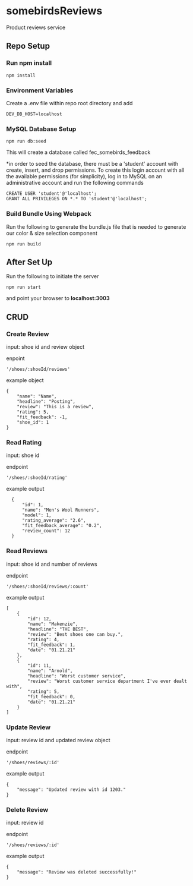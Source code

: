 # somebirdsReviews
Product reviews service

## Repo Setup
### Run npm install
```
npm install
```
### Environment Variables
Create a .env file within repo root directory and add
```
DEV_DB_HOST=localhost
```
### MySQL Database Setup
```
npm run db:seed
```
This will create a database called fec_somebirds_feedback

*in order to seed the database, there must be a 'student' account with create, insert, and drop permissions.
To create this login account with all the available permissions (for simplicity), log in to MySQL on an administrative account and run the following commands
```
CREATE USER 'student'@'localhost';
GRANT ALL PRIVILEGES ON *.* TO 'student'@'localhost';
```

### Build Bundle Using Webpack
Run the following to generate the bundle.js file that is needed to generate our color & size selection component
```
npm run build
```

## After Set Up
Run the following to initiate the server
```
npm run start
```
and point your browser to **localhost:3003**

## CRUD

### Create Review
input: shoe id and review object

enpoint
```
'/shoes/:shoeId/reviews'
```
example object
```
{
    "name": "Name",
    "headline": "Posting",
    "review": "This is a review",
    "rating": 5,
    "fit_feedback": -1,
    "shoe_id": 1
}
```

### Read Rating
input: shoe id

endpoint
```
'/shoes/:shoeId/rating'
```
example output
```
  {
      "id": 1,
      "name": "Men's Wool Runners",
      "model": 1,
      "rating_average": "2.6",
      "fit_feedback_average": "0.2",
      "review_count": 12
  }
```

### Read Reviews
input: shoe id and number of reviews

endpoint
```
'/shoes/:shoeId/reviews/:count'
```
example output
```
[
    {
        "id": 12,
        "name": "Makenzie",
        "headline": "THE BEST",
        "review": "Best shoes one can buy.",
        "rating": 4,
        "fit_feedback": 1,
        "date": "01.21.21"
    },
    {
        "id": 11,
        "name": "Arnold",
        "headline": "Worst customer service",
        "review": "Worst customer service department I've ever dealt with",
        "rating": 5,
        "fit_feedback": 0,
        "date": "01.21.21"
    }
]
```

### Update Review
input: review id and updated review object

endpoint
```
'/shoes/reviews/:id'
```
example output
```
{
    "message": "Updated review with id 1203."
}
```

### Delete Review
input: review id

endpoint
```
'/shoes/reviews/:id'
```
example output
```
{
    "message": "Review was deleted successfully!"
}
```

